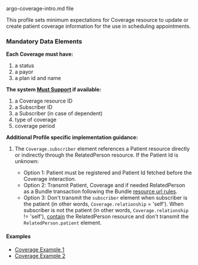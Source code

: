 argo-coverage-intro.md file

This profile sets minimum expectations for Coverage resource to update or create patient coverage information for the use in scheduling appointments.

### Mandatory Data Elements

**Each Coverage must have:**

1. a status
1. a payor
1. a plan id and name

**The system [Must Support]({{site.data.fhir.uscore}}guidance.html#must-support) if available:**

1. a Coverage resource ID
1. a Subscriber ID
1. a Subscriber (in case of dependent)
1. type of coverage
1. coverage period

**Additional Profile specific implementation guidance:**

1. The `Coverage.subscriber` element references a Patient resource directly or indirectly through the RelatedPerson resource. If the Patient Id is unknown:

    - Option 1: Patient must be registered and Patient Id fetched before the Coverage interaction.
    - Option 2: Transmit Patient, Coverage and if needed RelatedPerson as a Bundle transaction following the Bundle [resource url rules]({{site.data.fhir.path}}/bundle.html#bundle-unique).
    - Option 3: Don't transmit the `subscriber` element when subscriber is the patient (in other words, `Coverage.relationship` = 'self'). When subscriber is not the patient (in other words, `Coverage.relationship` != 'self'), [contain]({{site.data.fhir.path}}/references.html#contained) the RelatedPerson resource and don't transmit the `RelatedPerson.patient` element.

#### Examples

- [Coverage Example 1](Coverage-argo-sch-1.html)
- [Coverage Example 2](Coverage-argo-sch-2.html)

